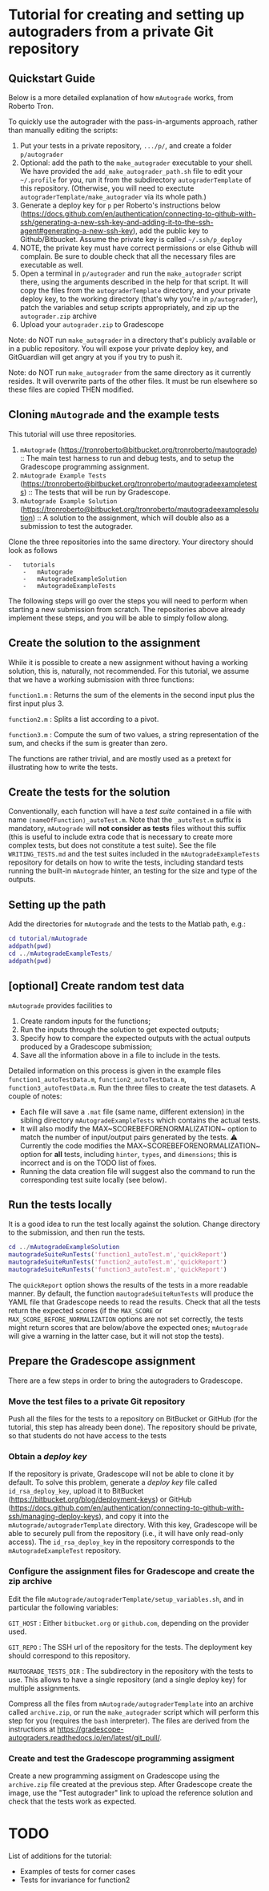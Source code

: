# Tutorial for creating and setting up autograders from a private Git repository

## Quickstart Guide

Below is a more detailed explanation of how `mAutograde` works, from Roberto Tron.

To quickly use the autograder with the pass-in-arguments approach, rather than manually editing the scripts:

1. Put your tests in a private repository, `.../p/`, and create a folder `p/autograder`
2. Optional: add the path to the `make_autograder` executable to your shell. We have provided the `add_make_autograder_path.sh` file to edit your `~/.profile` for you, run it from the subdirectory `autograderTemplate` of this repository. (Otherwise, you will need to exectute `autograderTemplate/make_autograder` via its whole path.)
3. Generate a deploy key for `p` per Roberto's instructions below (<https://docs.github.com/en/authentication/connecting-to-github-with-ssh/generating-a-new-ssh-key-and-adding-it-to-the-ssh-agent#generating-a-new-ssh-key>), add the public key to Github/Bitbucket. Assume the private key is called `~/.ssh/p_deploy`
4. NOTE, the private key must have correct permissions or else Github will complain. Be sure to double check that all the necessary files are executable as well.
5. Open a terminal in `p/autograder` and run the `make_autograder` script there, using the arguments described in the help for that script. It will copy the files from the `autograderTemplate` directory, and your private deploy key, to the working directory (that's why you're in `p/autograder`), patch the variables and setup scripts appropriately, and zip up the `autograder.zip` archive
6. Upload your `autograder.zip` to Gradescope

Note: do NOT run `make_autograder` in a directory that's publicly available or in a public repository. You will expose your private deploy key, and GitGuardian will get angry at you if you try to push it.

Note: do NOT run `make_autograder` from the same directory as it currently resides. It will overwrite parts of the other files. It must be run elsewhere so these files are copied THEN modified.

## Cloning `mAutograde` and the example tests

This tutorial will use three repositories.

1.  `mAutograde`
    (<https://tronroberto@bitbucket.org/tronroberto/mautograde>) ::
    The main test harness to run and debug tests, and to setup the
    Gradescope programming assignment.
2.  `mAutograde Example Tests`
    (<https://tronroberto@bitbucket.org/tronroberto/mautogradeexampletests>)
    :: The tests that will be run by Gradescope.
3.  `mAutograde Example Solution`
    (<https://tronroberto@bitbucket.org/tronroberto/mautogradeexamplesolution>)
    :: A solution to the assignment, which will double also as a
    submission to test the autograder.

Clone the three repositories into the same directory. Your directory
should look as follows

    -   tutorials
        -   mAutograde
        -   mAutogradeExampleSolution
        -   mAutogradeExampleTests

The following steps will go over the steps you will need to
perform when starting a new submission from scratch. The repositories
above already implement these steps, and you will be able to simply
follow along.

## Create the solution to the assignment

While it is possible to create a new assignment without having a working
solution, this is, naturally, not recommended. For this tutorial, we
assume that we have a working submission with three functions:

`function1.m`
:   Returns the sum of the elements in the second input plus the first
    input plus 3.

`function2.m`
:   Splits a list according to a pivot.

`function3.m`
:   Compute the sum of two values, a string representation of the sum,
    and checks if the sum is greater than zero.

The functions are rather trivial, and are mostly used as a pretext for
illustrating how to write the tests.

## Create the tests for the solution

Conventionally, each function will have a *test suite* contained in a
file with name `⟨nameOfFunction⟩_autoTest.m`. Note that the
`_autoTest.m` suffix is mandatory, `mAutograde` will **not consider as
tests** files without this suffix (this is useful to include extra code
that is necessary to create more complex tests, but does not constitute
a test suite). See the file `WRITING_TESTS.md` and the test suites
included in the `mAutogradeExampleTests` repository for details on how
to write the tests, including standard tests running the built-in
`mAutograde` hinter, an testing for the size and type of the outputs.

## Setting up the path

Add the directories for `mAutograde` and the tests to the Matlab path,
e.g.:

``` matlab
cd tutorial/mAutograde
addpath(pwd)
cd ../mAutogradeExampleTests/
addpath(pwd)
```

## \[optional\] Create random test data

`mAutograde` provides facilities to

1.  Create random inputs for the functions;
2.  Run the inputs through the solution to get expected outputs;
3.  Specify how to compare the expected outputs with the actual outputs
    produced by a Gradescope submission;
4.  Save all the information above in a file to include in the tests.

Detailed information on this process is given in the example files
`function1_autoTestData.m`, `function2_autoTestData.m`,
`function3_autoTestData.m`. Run the three files to create the test
datasets. A couple of notes:

-   Each file will save a `.mat` file (same name, different extension)
    in the sibling directory `mAutogradeExampleTests` which contains the
    actual tests.
-   It will also modify the MAX~SCOREBEFORENORMALIZATION~ option to
    match the number of input/output pairs generated by the tests. ⚠
    Currently the code modifies the MAX~SCOREBEFORENORMALIZATION~ option
    for **all** tests, including `hinter`, `types`, and `dimensions`;
    this is incorrect and is on the TODO list of fixes.
-   Running the data creation file will suggest also the command to run
    the corresponding test suite locally (see below).

## Run the tests locally

It is a good idea to run the test locally against the solution. Change
directory to the submission, and then run the tests.

``` matlab
cd ../mAutogradeExampleSolution
mautogradeSuiteRunTests('function1_autoTest.m','quickReport')
mautogradeSuiteRunTests('function2_autoTest.m','quickReport')
mautogradeSuiteRunTests('function3_autoTest.m','quickReport')
```

The `quickReport` option shows the results of the tests in a more
readable manner. By default, the function `mautogradeSuiteRunTests` will
produce the YAML file that Gradescope needs to read the results. Check
that all the tests return the expected scores (if the `MAX_SCORE` or
`MAX_SCORE_BEFORE_NORMALIZATION` options are not set correctly, the
tests might return scores that are below/above the expected ones;
`mAutograde` will give a warning in the latter case, but it will not
stop the tests).

## Prepare the Gradescope assignment

There are a few steps in order to bring the autograders to Gradescope.

### Move the test files to a **private** Git repository

Push all the files for the tests to a repository on BitBucket or GitHub
(for the tutorial, this step has already been done). The repository
should be private, so that students do not have access to the tests

### Obtain a *deploy key*

If the repository is private, Gradescope will not be able to clone it by
default. To solve this problem, generate a *deploy key* file called
`id_rsa_deploy_key`, upload it to BitBucket
(<https://bitbucket.org/blog/deployment-keys>) or GitHub
(<https://docs.github.com/en/authentication/connecting-to-github-with-ssh/managing-deploy-keys>),
and copy it into the `mAutograde/autograderTemplate` directory. With
this key, Gradescope will be able to securely pull from the repository
(i.e., it will have only read-only access). The `id_rsa_deploy_key` in
the repository corresponds to the `mAutogradeExampleTest` repository.

### Configure the assignment files for Gradescope and create the zip archive

Edit the file `mAutograde/autograderTemplate/setup_variables.sh`, and in
particular the following variables:

`GIT_HOST`
:   Either `bitbucket.org` or `github.com`, depending on the provider
    used.

`GIT_REPO`
:   The SSH url of the repository for the tests. The deployment key
    should correspond to this repository.

`MAUTOGRADE_TESTS_DIR`
:   The subdirectory in the repository with the tests to use. This
    allows to have a single repository (and a single deploy key) for
    multiple assignments.

Compress all the files from `mAutograde/autograderTemplate` into an
archive called `archive.zip`, or run the `make_autograder` script which
will perform this step for you (requires the `bash` interpreter). The
files are derived from the instructions at
<https://gradescope-autograders.readthedocs.io/en/latest/git_pull/>.

### Create and test the Gradescope programming assigment

Create a new programming assigment on Gradescope using the `archive.zip`
file created at the previous step. After Gradescope create the image,
use the \"Test autograder\" link to upload the reference solution and
check that the tests work as expected.

# TODO
List of additions for the tutorial:
- Examples of tests for corner cases
- Tests for invariance for function2
